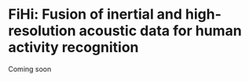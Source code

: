 # FiHi: Fusion of inertial and high-resolution acoustic data for human activity recognition

Coming soon
